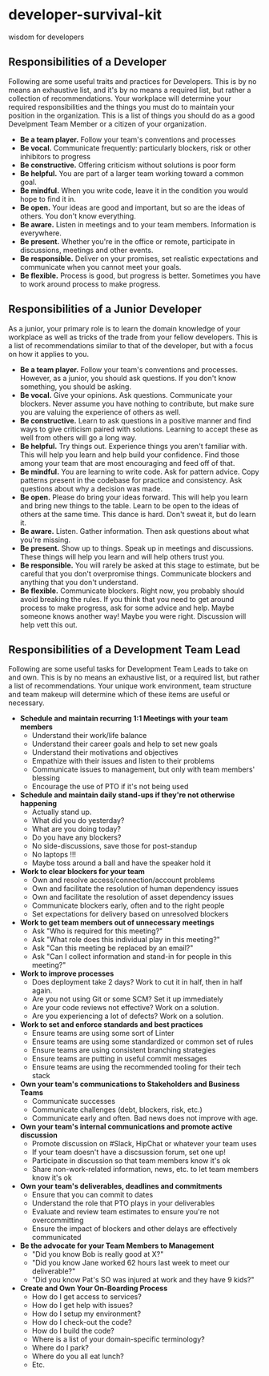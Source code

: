 # developer-survival-kit
wisdom for developers

## Responsibilities of a Developer
Following are some useful traits and practices for Developers. This is by no means an exhaustive list, and it's by no means a required list, but rather a collection of recommendations. Your workplace will determine your required responsibilities and the things you must do to maintain your position in the organization. This is a list of things you should do as a good Develpment Team Member or a citizen of your organization.

* __Be a team player.__ Follow your team's conventions and processes
* __Be vocal.__ Communicate frequently: particularly blockers, risk or other inhibitors to progress
* __Be constructive.__ Offering criticism without solutions is poor form
* __Be helpful.__ You are part of a larger team working toward a common goal.
* __Be mindful.__ When you write code, leave it in the condition you would hope to find it in.
* __Be open.__ Your ideas are good and important, but so are the ideas of others. You don't know everything.
* __Be aware.__ Listen in meetings and to your team members. Information is everywhere.
* __Be present.__ Whether you're in the office or remote, participate in discussions, meetings and other events.
* __Be responsible.__ Deliver on your promises, set realistic expectations and communicate when you cannot meet your goals.
* __Be flexible.__ Process is good, but progress is better. Sometimes you have to work around process to make progress.

## Responsibilities of a Junior Developer
As a junior, your primary role is to learn the domain knowledge of your workplace as well as tricks of the trade from your fellow developers. This is a list of recommendations similar to that of the developer, but with a focus on how it applies to you.

* __Be a team player.__ Follow your team's conventions and processes. However, as a junior, you should ask questions. If you don't know something, you should be asking.
* __Be vocal.__ Give your opinions. Ask questions. Communicate your blockers. Never assume you have nothing to contribute, but make sure you are valuing the experience of others as well.
* __Be constructive.__ Learn to ask questions in a positive manner and find ways to give criticism paired with solutions. Learning to accept these as well from others will go a long way.
* __Be helpful.__ Try things out. Experience things you aren't familiar with. This will help you learn and help build your confidence. Find those among your team that are most encouraging and feed off of that.
* __Be mindful.__ You are learning to write code. Ask for pattern advice. Copy patterns present in the codebase for practice and consistency. Ask questions about why a decision was made.
* __Be open.__ Please do bring your ideas forward. This will help you learn and bring new things to the table. Learn to be open to the ideas of others at the same time. This dance is hard. Don't sweat it, but do learn it.
* __Be aware.__ Listen. Gather information. Then ask questions about what you're missing.
* __Be present.__ Show up to things. Speak up in meetings and discussions. These things will help you learn and will help others trust you.
* __Be responsible.__ You will rarely be asked at this stage to estimate, but be careful that you don't overpromise things. Communicate blockers and anything that you don't understand.
* __Be flexible.__ Communicate blockers. Right now, you probably should avoid breaking the rules. If you think that you need to get around process to make progress, ask for some advice and help. Maybe someone knows another way! Maybe you were right. Discussion will help vett this out.

## Responsibilities of a Development Team Lead
Following are some useful tasks for Development Team Leads to take on and own. This is by no means an exhaustive list, or a required list, but rather a list of recommendations. Your unique work environment, team structure and team makeup will determine which of these items are useful or necessary.

* __Schedule and maintain recurring 1:1 Meetings with your team members__
  * Understand their work/life balance
  * Understand their career goals and help to set new goals
  * Understand their motivations and objectives
  * Empathize with their issues and listen to their problems
  * Communicate issues to management, but only with team members' blessing
  * Encourage the use of PTO if it's not being used
* __Schedule and maintain daily stand-ups if they're not otherwise happening__
  * Actually stand up.
  * What did you do yesterday?
  * What are you doing today?
  * Do you have any blockers?
  * No side-discussions, save those for post-standup
  * No laptops !!!
  * Maybe toss around a ball and have the speaker hold it
* __Work to clear blockers for your team__
  * Own and resolve access/connection/account problems
  * Own and facilitate the resolution of human dependency issues
  * Own and facilitate the resolution of asset dependency issues
  * Communicate blockers early, often and to the right people
  * Set expectations for delivery based on unresolved blockers
* __Work to get team members out of unnecessary meetings__
  * Ask "Who is required for this meeting?"
  * Ask "What role does this individual play in this meeting?"
  * Ask "Can this meeting be replaced by an email?"
  * Ask "Can I collect information and stand-in for people in this meeting?"
* __Work to improve processes__
  * Does deployment take 2 days? Work to cut it in half, then in half again.
  * Are you not using Git or some SCM? Set it up immediately
  * Are your code reviews not effective? Work on a solution.
  * Are you experiencing a lot of defects? Work on a solution.
* __Work to set and enforce standards and best practices__
  * Ensure teams are using some sort of Linter
  * Ensure teams are using some standardized or common set of rules
  * Ensure teams are using consistent branching strategies
  * Ensure teams are putting in useful commit messages
  * Ensure teams are using the recommended tooling for their tech stack
* __Own your team's communications to Stakeholders and Business Teams__
  * Communicate successes
  * Communicate challenges (debt, blockers, risk, etc.)
  * Communicate early and often. Bad news does not improve with age.
* __Own your team's internal communications and promote active discussion__
  * Promote discussion on #Slack, HipChat or whatever your team uses
  * If your team doesn't have a discsussion forum, set one up!
  * Participate in discussion so that team members know it's ok
  * Share non-work-related information, news, etc. to let team members know it's ok
* __Own your team's deliverables, deadlines and commitments__
  * Ensure that you can commit to dates
  * Understand the role that PTO plays in your deliverables
  * Evaluate and review team estimates to ensure you're not overcommitting
  * Ensure the impact of blockers and other delays are effectively communicated
* __Be the advocate for your Team Members to Management__
  * "Did you know Bob is really good at X?"
  * "Did you know Jane worked 62 hours last week to meet our deliverable?"
  * "Did you know Pat's SO was injured at work and they have 9 kids?"
* __Create and Own Your On-Boarding Process__
  * How do I get access to services?
  * How do I get help with issues?
  * How do I setup my environment?
  * How do I check-out the code?
  * How do I build the code?
  * Where is a list of your domain-specific terminology?
  * Where do I park?
  * Where do you all eat lunch?
  * Etc.
